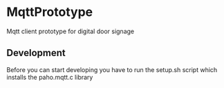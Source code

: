 # MqttPrototype
Mqtt client prototype for digital door signage

## Development
Before you can start developing you have to run the setup.sh script which installs the paho.mqtt.c library
